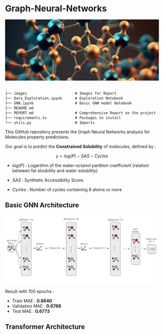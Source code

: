 # Graph-Neural-Networks

<p align="center">
<img src="images/molecule_AI.jpg" alt="Alt Text" width = "650">
</p>



    .
    ├── images                      # Images for Report
    ├── Data_Exploration.ipynb      # Exploration Notebook 
    ├── GNN.ipynb                   # Basic GNN model Notebook
    ├── README.md              
    ├── REPORT.md                   # Comprehensive Report on the project
    ├── requirements.tx             # Packages to install
    └── utils.py                    # Imports

This GitHub repository presents the Graph Neural Networks analysis for Molecules property predictions.

Our goal is to predict the **Constrained Solubility** of molecules, defined by :

$$
y = log(P) - SAS - Cycles
$$

- $log(P)$ : Logarithm of the water-octanol partition coefficient (relation between fat sloubility and water solubility)

- $SAS$ : Synthetic Accessibility Score.

- $Cycles$ : Number of cycles containing 6 atoms or more

## Basic GNN Architecture

<p align="center">
<img src="images/report_imgs/archi_gnn.png" alt="Alt Text" width = "650">
</p>

Result with 100 epochs :

- Train MAE : **0.6640**
- Validation MAE : **0.6788**
- Test MAE : **0.6773**

## Transformer Architecture